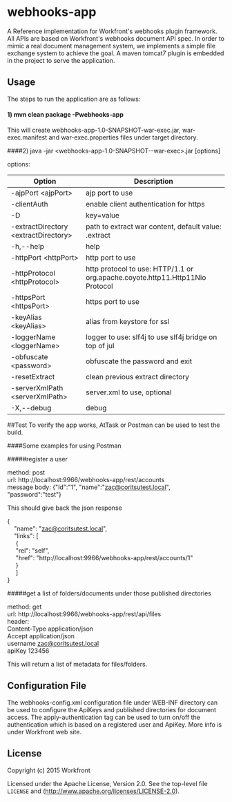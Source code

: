 # webhooks-app

A Reference implementation for Workfront's webhooks plugin framework. All APIs are based on Workfront's webhooks document API spec.
In order to mimic a real document management system, we implements a simple file exchange system to
achieve the goal.  A maven tomcat7 plugin is embedded in the project to serve the application.

## Usage

The steps to run the application are as follows:

#### 1) mvn clean package -Pwebhooks-app

This will create webhooks-app-1.0-SNAPSHOT-war-exec.jar,  war-exec.manifest and war-exec.properties files under target directory.

####2) java -jar <webhooks-app-1.0-SNAPSHOT--war-exec>.jar [options]

options:

Option | Description
------- | -----------
 -ajpPort \<ajpPort>                    | ajp port to use
 -clientAuth                            | enable client authentication for  https                                      
 -D <arg>                               | key=value
 -extractDirectory \<extractDirectory>  | path to extract war content, default value: .extract                                     
 -h,--help                              | help
 -httpPort \<httpPort>                  | http port to use
 -httpProtocol \<httpProtocol>          | http protocol to use: HTTP/1.1 or org.apache.coyote.http11.Http11Nio Protocol
 -httpsPort \<httpsPort>                | https port to use
 -keyAlias \<keyAlias>                  | alias from keystore for ssl
 -loggerName \<loggerName>              | logger to use: slf4j to use slf4j bridge on top of jul
 -obfuscate \<password>                 | obfuscate the password and exit
 -resetExtract                          | clean previous extract directory
 -serverXmlPath \<serverXmlPath>        | server.xml to use, optional
 -X,--debug                             | debug

##Test
To verify the app works, AtTask or Postman can be used to test the build.

####Some examples for using Postman 

#####register a user

method: post  
url: http://localhost:9966/webhooks-app/rest/accounts  
message body: {"Id":"1", "name":"zac@coritsutest.local", "password":"test"}

This should give back the json response

{  
&nbsp;&nbsp;&nbsp;&nbsp;"name": "zac@coritsutest.local",  
&nbsp;&nbsp;&nbsp;&nbsp;"links": [  
&nbsp;&nbsp;&nbsp;&nbsp;	{  
&nbsp;&nbsp;&nbsp;&nbsp;		"rel": "self",  
&nbsp;&nbsp;&nbsp;&nbsp;		"href": "http://localhost:9966/webhooks-app/rest/accounts/1"  
&nbsp;&nbsp;&nbsp;&nbsp;	}  
&nbsp;&nbsp;&nbsp;&nbsp;	]  
}  


#####get a list of folders/documents under those published directories

method: get  
url: http://localhost:9966/webhooks-app/rest/api/files  
header:  
Content-Type   application/json  
Accept         application/json  
username       zac@coritsutest.local  
apiKey         123456

This will return a list of metadata for files/folders.

## Configuration File

The webhooks-config.xml configuration file under WEB-INF directory can be used to configure the ApiKeys and published directories for document access.  The apply-authentication tag can be used to turn on/off the authentication which is based on a registered user and ApiKey.  More info is under Workfront web site.


## License

Copyright (c) 2015 Workfront

Licensed under the Apache License, Version 2.0.
See the top-level file `LICENSE` and
(http://www.apache.org/licenses/LICENSE-2.0).


[license-image]: http://img.shields.io/badge/license-APv2-blue.svg?style=flat
[license-url]: LICENSE
